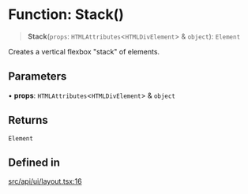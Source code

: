 # Function: Stack()

> **Stack**(`props`: `HTMLAttributes`\<`HTMLDivElement`\> & `object`): `Element`

Creates a vertical flexbox "stack" of elements.

## Parameters

• **props**: `HTMLAttributes`\<`HTMLDivElement`\> & `object`

## Returns

`Element`

## Defined in

[src/api/ui/layout.tsx:16](https://github.com/blacksmithgu/datacore/blob/7b0c019def7e079c43dc5dbea32d9f610e95285b/src/api/ui/layout.tsx#L16)

